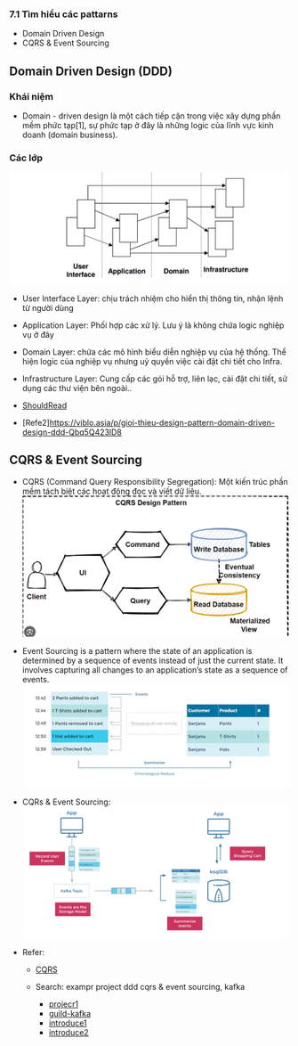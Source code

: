 ### 7.1 Tìm hiểu các pattarns

- Domain Driven Design
- CQRS & Event Sourcing

## Domain Driven Design (DDD)

### Khái niệm

- Domain - driven design là một cách tiếp cận trong việc xây dựng phần mềm phức tạp[1], sự phức tạp ở đây là những logic của lĩnh vực kinh doanh (domain business).

### Các lớp

![alt text](image-15.png)

- User Interface Layer: chịu trách nhiệm cho hiển thị thông tin, nhận lệnh từ người dùng
- Application Layer: Phối hợp các xử lý. Lưu ý là không chứa logic nghiệp vụ ở đây
- Domain Layer: chứa các mô hình biểu diễn nghiệp vụ của hệ thống. Thể hiện logic của nghiệp vụ nhưng uỷ quyền việc cài đặt chi tiết cho Infra.
- Infrastructure Layer: Cung cấp các gói hỗ trợ, liên lạc, cài đặt chi tiết, sử dụng các thư viện bên ngoài..

- [ShouldRead](https://medium.com/@ygnhmt/a-soft-introduction-to-domain-driven-design-from-theory-to-java-code-implementation-part-2-5aa7e1cfef65)
- [Refe2]https://viblo.asia/p/gioi-thieu-design-pattern-domain-driven-design-ddd-Qbq5Q423lD8

## CQRS & Event Sourcing

- CQRS (Command Query Responsibility Segregation): Một kiến trúc phần mềm tách biệt các hoạt động đọc và viết dữ liệu.
  ![alt text](image-16.png)

- Event Sourcing is a pattern where the state of an application is determined by a sequence of events instead of just the current state. It involves capturing all changes to an application’s state as a sequence of events.
  ![alt text](image-17.png)

- CQRs & Event Sourcing:
  ![alt text](image-19.png)

- Refer:

  - [CQRS](https://www.youtube.com/watch?v=VUcE_s0RoiY)

  - Search: exampr project ddd cqrs & event sourcing, kafka
    - [projecr1](https://github.com/asimkilic/cqrs-event-sourcing-with-kafka)
    - [guild-kafka](https://blog.stackademic.com/how-to-implement-cqrs-event-sourcing-with-kafka-in-asp-net-core-microservices-architecture-ed7069d661a3)
    - [introduce1](https://developer.confluent.io/courses/event-sourcing/cqrs/)
    - [introduce2](https://medium.com/@ocrnshn/event-sourcing-and-cqrs-9286e5578f93)
